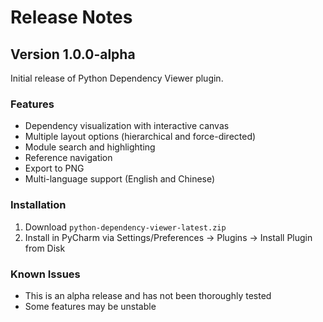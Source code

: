 # Release Notes

## Version 1.0.0-alpha

Initial release of Python Dependency Viewer plugin.

### Features
- Dependency visualization with interactive canvas
- Multiple layout options (hierarchical and force-directed)
- Module search and highlighting
- Reference navigation
- Export to PNG
- Multi-language support (English and Chinese)

### Installation
1. Download `python-dependency-viewer-latest.zip`
2. Install in PyCharm via Settings/Preferences -> Plugins -> Install Plugin from Disk

### Known Issues
- This is an alpha release and has not been thoroughly tested
- Some features may be unstable 